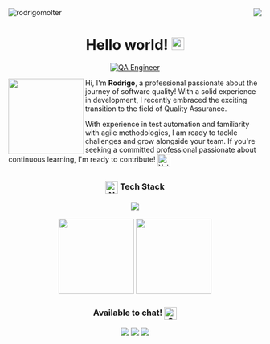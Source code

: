 <div>
  <a href="https://github.com/rodrigomolter/rodrigomolter/blob/main/PT-BR/README.md"> <img src="https://img.shields.io/badge/Confira%20em%20Portugues-F7ED1F?style=for-the-badge&logo=googletranslate&logoColor=%23000000" align="right"> </a>
  <img align="left" src="https://komarev.com/ghpvc/?username=rodrigomolter&label=Profile%20views&color=yellow&style=flat-square" alt="rodrigomolter"/>
</div>
<br>
<div align="center">
  <h1>Hello world! <img src="https://raw.githubusercontent.com/Tarikul-Islam-Anik/Animated-Fluent-Emojis/master/Emojis/Travel%20and%20places/Globe%20Showing%20Americas.png" alt="Globe Showing Americas" width="25" height="25" /></h1>
  <a href="https://github.com/rodrigomolter"><img src="https://readme-typing-svg.demolab.com?font=Fira+Code&pause=10&color=F7ED1F&center=true&vCenter=true&&repeat=true&random=false&width=435&lines=QA+Engineer;Bug+Hunter" alt="QA Engineer" /></a>  
</div>
<div>
  <img align="left" src="https://github.com/rodrigomolter/rodrigomolter/assets/57466763/7e21bd81-3126-4da4-a6e7-23fcf0399443" width="150px"> 
  <p>Hi, I'm <strong>Rodrigo</strong>, a professional passionate about the journey of software quality! With a solid experience in development, I recently embraced the exciting transition to the field of Quality Assurance.</p>
  <p>
    With experience in test automation and familiarity with agile methodologies, I am ready to tackle challenges and grow alongside your team. If you're seeking a committed professional passionate about continuous learning, I'm ready to contribute! 
    <img src="https://raw.githubusercontent.com/Tarikul-Islam-Anik/Animated-Fluent-Emojis/master/Emojis/Smilies/Yellow%20Heart.png" alt="Yellow Heart" width="25" height="25" align="center"/>
  </p>
</div>

##

<div align="center">
  <h3><img src="https://raw.githubusercontent.com/Tarikul-Islam-Anik/Animated-Fluent-Emojis/master/Emojis/Smilies/Nerd%20Face.png" alt="Nerd Face" width="25" height="25" align="center"/> Tech Stack </h2></h3>
  <a href="https://github.com/rodrigomolter" target="_blank">
    <img src="https://skillicons.dev/icons?i=java,js,html,css,postman,selenium,cypress&theme=light" />
  </a>
  <!--
  <a href="https://robotframework.org/" target="_blank"> <img src="https://europe1.discourse-cdn.com/standard21/uploads/robotframework1/original/1X/702e61576ed30f6975fd86c11bd2a46402311868.png" alt="Robot Framework" width="50" height="50" mix-blend-mode="multiply"/> </a>
  -->
  <br>
  <br>
  <img height="150em" src="https://github-readme-stats-eight-theta.vercel.app/api?username=rodrigomolter&show_icons=true&theme=vision-friendly-dark&include_all_commits=true&count_private=true"/>
  <img height="150em" src="https://github-readme-stats-eight-theta.vercel.app/api/top-langs/?username=rodrigomolter&layout=compact&langs_count=8&theme=vision-friendly-dark"/>
  
  <h3 align="center">Available to chat! <img src="https://raw.githubusercontent.com/Tarikul-Islam-Anik/Animated-Fluent-Emojis/master/Emojis/Smilies/Speech%20Balloon.png" alt="Speech Balloon" align="center" width="25" height="25" /></h3>
  <div>
    <a href="https://www.linkedin.com/in/rodrigo-molter/" target="_blank"><img src="https://img.shields.io/badge/LinkedIn-0077B5?style=for-the-badge&logo=linkedin&logoColor=white"/></a>
    <a href="https://wa.me/+5551998832787" target="_blank"><img src="https://img.shields.io/badge/WhatsApp-25D366?style=for-the-badge&logo=whatsapp&logoColor=white" /></a>
    <a href="mailto:rodrigo.molter@gmail.com" target="_blank"><img src="https://img.shields.io/badge/Gmail-D14836?style=for-the-badge&logo=gmail&logoColor=white"/></a>
  </div>
</div>
